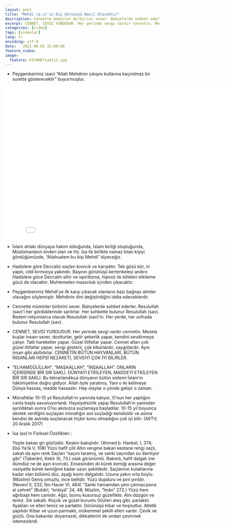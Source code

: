 ```yaml
---
layout: post
title: "Mehdi (a.s)'ın Dış Görünüşü Nasıl Olacaktır"
description: Cennette müminler birbirini sever. Bahçelerde sohbet ederler. Resulullah (sav)’i her gördüklerinde sarılırlar.
excerpt: CENNET, SEVGİ YURDUDUR. Her yerinde sevgi vardır cennetin. Mesela kuşlar insanı sever, dostturlar, gelir şekerlik yapar, kendini sevdirmeye çalışır.
categories: [video]
tags: [videolar]
lang: tr
encoding: utf-8
date:   2021-06-05 15:00:00
feature_video: 
image:
  feature: KIYAMETsaati2.jpg
---
```


- Peygamberimiz (sav) “Allah Mehdinin çıkışını kullarına kaçınılmaz bir surette gösterecektir” buyurmuştur.

<div class="responsive-wrap">
<iframe src="//e.pcloud.link/publink/show?code=XZ2VSVZC8UHko9mSQzHWJrQYinaVuOgsefy" scrolling="no" frameborder="0" width="820" height="500" allowfullscreen="true" webkitallowfullscreen="true" mozallowfullscreen="true"></iframe>
</div>


- İslam ahlakı dünyaya hakim olduğunda, İslam birliği oluştuğunda, Müslümanların önderi olan ve Hz. İsa ile birlikte namaz kılan kişiyi gördüğümüzde, “Allahualem bu kişi Mehdi” diyeceğiz. 

- Hadislere göre Deccalin saçları kıvırcık ve karışıktır. Tek gözü kör, iri yapılı, cildi kırmızıya yakındır. Başının görünüşü kertenkeleyi andırır. Hadislere göce Deccalin sihir ve ispiritizma, hipnoz ile kitleleri etkileme gücü de olacaktır. Muhtemelen masonluk içinden çıkacaktır.

- Peygamberimiz Mehdi’ye ilk karşı çıkacak olanların bazı bağnaz alimler olacağını söylemiştir. Mehdinin dini değiştirdiğini iddia edeceklerdir.

- Cennette müminler birbirini sever. Bahçelerde sohbet ederler. Resulullah (sav)’i her gördüklerinde sarılırlar. Her sohbette bulunur Resulullah (sav). Bedeni milyonlarca olacak Resulullah (sav)’in. Her yerde, her sofrada bulunur Resulullah (sav).


- CENNET, SEVGİ YURDUDUR. Her yerinde sevgi vardır cennetin. Mesela kuşlar insanı sever, dostturlar, gelir şekerlik yapar, kendini sevdirmeye çalışır. Tatlı hareketler yapar. Güzel iltifatlar yapar. Cennet atları çok güzel iltifatlar yapar, sevgi gösterir, çok kibarlardır, saygılılardır. Aynı insan gibi akıllıdırlar. CENNETİN BÜTÜN HAYVANLARI, BÜTÜN İNSANLARI HEPSİ NEZAKETİ, SEVGİYİ ÇOK İYİ BİLİRLER.

- “ELHAMDÜLİLLAH”, “MAŞAALLAH”, “İNŞAALLAH”. ONLARIN İÇERİSİNDE BİR SIR SAKLI. DÜNYAYI ETKİLEYEN, MADDEYİ ETKİLEYEN BİR SIR SAKLI. Bu tekrarlandıkça dünyanın bütün sistemi İslam’ın hâkimiyetine doğru gidiyor. Allah öyle yaratmış. Yani o iki kelimeye Dünya hassas, madde hassastır. Hep olaylar o yönde gelişir o zaman.

- Münafıklar 10-15 yıl Resulullah’ın yanında kalıyor, O’nun her yaptığını canla başla savunuyorlardı. Haysiyetsizlik yapıp Resulullah’ın yanından ayrıldıktan sonra O’nu akılsızca suçlamaya başladılar. 10-15 yıl boyunca destek verdiğini suçlayan münafığın asıl suçladığı kendisidir ve aslına kendisi de aslında suçlanacak hiçbir konu olmadığını çok iyi bilir. (A9TV; 20 Aralık 2017)

- İsa (as)’ın Fiziksel Özellikleri :

    Yeşile bakan gri gözlüdür.
    Keskin bakışlıdır. (Ahmed b. Hanbel, I, 374; Ebû Ya’lâ V, 108)
    Yüzü hafif çilli
    Altın rengine bakan kestane rengi saçlı, sakalı da aynı renk
    Saçları “saçını taramış, ve sanki saçından su damlıyor gibi” (Taberânî, Kebîr XI, 73.) ıslak görünümlü. 
    Bakımlı, hafif dalgalı (ne dümdüz ne de aşırı kıvırcık). 
    Ensesinden iki kürek kemiği arasına değer vaziyette kürek kemiğine kadar uzun şekildedir. 
    Saçlarının kulaklarına kadar olan bölümü düz, aşağı kısmı dalgalıdır.
    Uzuna yakın orta boylu. (Müslim)
    Geniş omuzlu, ince bellidir.
    Yüzü dupduru ve pırıl pırıldır. (Nevevî II, 232; İbn Hacer VI, 484)
    “Sanki hamamdan yeni çıkmışcasına al çehreli” (Buhârî, “enbiyâ” 24, 48; Müslim, “îmân” 272.)
    Yüzü hem ağırbaşlı hem canlıdır.
    Ağzı, burnu kusursuz güzellikte.
    Alnı düzgün ve temiz.
    Sık sakallı.
    Küçük ve güzel burunlu
    Gözleri ateş gibi, parlaktır.
    Ayakları ve elleri temiz ve parlaktır.
    Görünüşü kibar ve hoşnuttur.
    Atletik yapılıdır
    Kibar ve uzun parmaklı, mükemmel şekilli elleri vardır.
    Çevik ve güçlü.
    Ona bakanlar doyamazdı, dikkatlerini de ondan çevirmek istemezlerdi.

